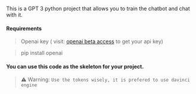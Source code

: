 
This is a GPT 3 python project that allows you to train the chatbot and chat with it.

#### Requirements
> Openai key ( visit: [openai beta access](https://beta.openai.com) to get your api key)

> pip install openai

#### You can use this code as the skeleton for your project.

> ⚠ Warning: `Use the tokens wisely, it is prefered to use davinci engine`
